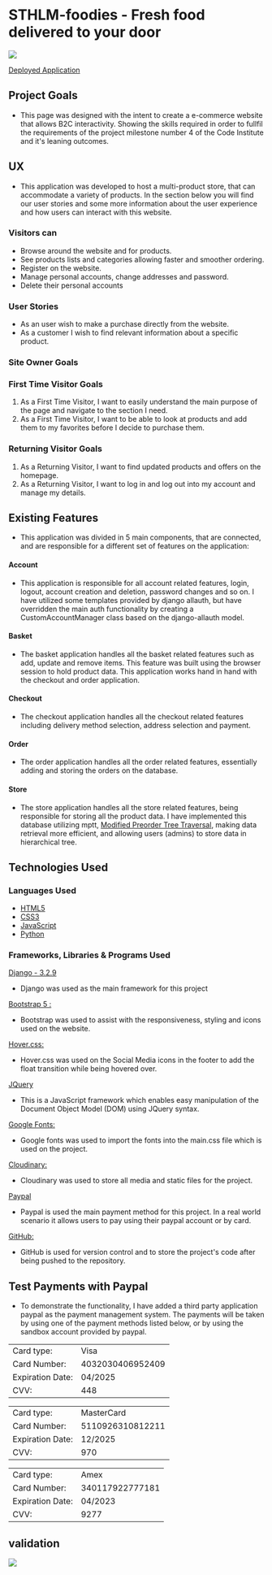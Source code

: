 # STHLM-foodies - Fresh food delivered to your door

<img src="https://res.cloudinary.com/frank2021/image/upload/v1639559966/STHLM-foodies/frame-sthlm_vxctvo.png">

[Deployed Application](https://sthlm-foodies.herokuapp.com/)

## Project Goals

- This page was designed with the intent to create a e-commerce website that allows B2C interactivity.
  Showing the skills required in order to fullfil the requirements of the project milestone number 4 of the Code Institute
  and it's leaning outcomes.

## UX

- This application was developed to host a multi-product store, that can accommodate a variety of products.
  In the section below you will find our user stories and some more information about the user experience and how users
  can interact with this website.

### Visitors can

- Browse around the website and for products.
- See products lists and categories allowing faster and smoother ordering.
- Register on the website.
- Manage personal accounts, change addresses and password.
- Delete their personal accounts

### User Stories

- As an user wish to make a purchase directly from the website.
- As a customer I wish to find relevant information about a specific product.

### Site Owner Goals

### First Time Visitor Goals

1. As a First Time Visitor, I want to easily understand the main purpose of the page and navigate to the section I need.
2. As a First Time Visitor, I want to be able to look at products and add them to my favorites before I decide to
   purchase them.

### Returning Visitor Goals

1. As a Returning Visitor, I want to find updated products and offers on the homepage.
2. As a Returning Visitor, I want to log in and log out into my account and manage my details.

## Existing Features

- This application was divided in 5 main components, that are connected, and are responsible for a different set of
  features on the application:

#### Account

- This application is responsible for all account related features, login, logout, account creation and deletion,
  password changes and so on.
  I have utilized some templates provided by django allauth, but have overridden the main auth functionality by creating a
  CustomAccountManager class
  based on the django-allauth model.

#### Basket

- The basket application handles all the basket related features such as add, update and remove items. This feature was
  built using the browser session to
  hold product data. This application works hand in hand with the checkout and order application.

#### Checkout

- The checkout application handles all the checkout related features including delivery method selection, address
  selection and payment.

#### Order

- The order application handles all the order related features, essentially adding and storing the orders on the database.

#### Store

- The store application handles all the store related features, being responsible for storing all the product data.
  I have implemented this database utilizing mptt, [Modified Preorder Tree Traversal](https://django-mptt.readthedocs.io/en/latest/overview.html#what-is-modified-preorder-tree-traversal), making data retrieval more efficient, and allowing users (admins) to store data in hierarchical tree.

## Technologies Used

### Languages Used

- [HTML5](https://en.wikipedia.org/wiki/HTML5)
- [CSS3](https://en.wikipedia.org/wiki/Cascading_Style_Sheets)
- [JavaScript](https://en.wikipedia.org/wiki/javascript)
- [Python](https://en.wikipedia.org/wiki/javascript)

### Frameworks, Libraries & Programs Used

[Django - 3.2.9](https://www.djangoproject.com/)

- Django was used as the main framework for this project

[Bootstrap 5 :](https://getbootstrap.com/)

- Bootstrap was used to assist with the responsiveness, styling and icons used on the website.

[Hover.css:](https://ianlunn.github.io/Hover/)

- Hover.css was used on the Social Media icons in the footer to add the float transition while being hovered over.

[JQuery](https://jqueryui.com/)

- This is a JavaScript framework which enables easy manipulation of the Document Object Model (DOM) using JQuery syntax.

[Google Fonts:](https://fonts.google.com/)

- Google fonts was used to import the fonts into the main.css file which is used on the project.

[Cloudinary:](https://cloudinary.com/)

- Cloudinary was used to store all media and static files for the project.

[Paypal](https://paypal.com/)

- Paypal is used the main payment method for this project. In a real world scenario it allows users to pay using their
  paypal account or by card.

[GitHub:](https://github.com/)

- GitHub is used for version control and to store the project's code after being pushed to the repository.

## Test Payments with Paypal

- To demonstrate the functionality, I have added a third party application paypal as the payment management system. The
  payments will be taken
  by using one of the payment methods listed below, or by using the sandbox account provided by paypal.

|                  |                  |
| ---------------- | ---------------- |
| Card type:       | Visa             |
| Card Number:     | 4032030406952409 |
| Expiration Date: | 04/2025          |
| CVV:             | 448              |

|                  |                  |
| ---------------- | ---------------- |
| Card type:       | MasterCard       |
| Card Number:     | 5110926310812211 |
| Expiration Date: | 12/2025          |
| CVV:             | 970              |

|                  |                 |
| ---------------- | --------------- |
| Card type:       | Amex            |
| Card Number:     | 340117922777181 |
| Expiration Date: | 04/2023         |
| CVV:             | 9277            |

## validation

<img src="https://res.cloudinary.com/frank2021/image/upload/v1639552920/STHLM-foodies/validator_wb3dz0.png">
